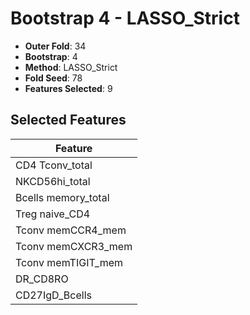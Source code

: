 # Bootstrap 4 - LASSO_Strict

- **Outer Fold**: 34
- **Bootstrap**: 4
- **Method**: LASSO_Strict
- **Fold Seed**: 78
- **Features Selected**: 9

## Selected Features

| Feature |
|---------|
| CD4 Tconv_total |
| NKCD56hi_total |
| Bcells memory_total |
| Treg naive_CD4 |
| Tconv memCCR4_mem |
| Tconv memCXCR3_mem |
| Tconv memTIGIT_mem |
| DR_CD8RO |
| CD27IgD_Bcells |
